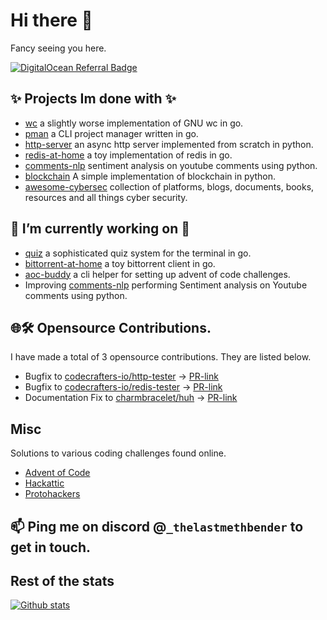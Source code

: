 # Hi there 👋
Fancy seeing you here.

[![DigitalOcean Referral Badge](https://web-platforms.sfo2.cdn.digitaloceanspaces.com/WWW/Badge%201.svg)](https://www.digitalocean.com/?refcode=124172eb5f4a&utm_campaign=Referral_Invite&utm_medium=Referral_Program&utm_source=badge)
## ✨ Projects Im done with ✨
 - [wc](https://github.com/theredditbandit/wc) a slightly worse implementation of GNU wc in go.
 - [pman](https://github.com/theredditbandit/pman) a CLI project manager written in go.
 - [http-server](https://github.com/theredditbandit/http-server) an async http server implemented from scratch in python.
 - [redis-at-home](https://github.com/theredditbandit/redis-at-home) a toy implementation of redis in go.
 - [comments-nlp](https://github.com/theredditbandit/comments-nlp) sentiment analysis on youtube comments using python.
 - [blockchain](https://github.com/theredditbandit/blockchain) A simple implementation of blockchain in python.
 - [awesome-cybersec](https://github.com/theredditbandit/awesome-cybersec) collection of platforms, blogs, documents, books, resources and all things cyber security.


## 🔭 I’m currently working on 🔭
 - [quiz](https://github.com/theredditbandit/quiz) a sophisticated quiz system for the terminal in go.
 - [bittorrent-at-home](https://github.com/theredditbandit/bittorrent-at-home) a toy bittorrent client in go.
 - [aoc-buddy](https://github.com/theredditbandit/aoc-buddy) a cli helper for setting up advent of code challenges.
 - Improving [comments-nlp](https://github.com/theredditbandit/comments-nlp) performing Sentiment analysis on Youtube comments using python.

## 🌐🛠️ Opensource Contributions.
I have made a total of 3 opensource contributions. They are listed below.
- Bugfix to [codecrafters-io/http-tester](https://github.com/codecrafters-io/http-server-tester) -> [PR-link](https://github.com/codecrafters-io/http-server-tester/pull/24)
- Bugfix to [codecrafters-io/redis-tester](https://github.com/codecrafters-io/redis-tester/) -> [PR-link](https://github.com/codecrafters-io/redis-tester/pull/55)
- Documentation Fix to [charmbracelet/huh](https://github.com/charmbracelet/huh) -> [PR-link](https://github.com/charmbracelet/huh/pull/102)

## Misc
Solutions to various coding challenges found online.
- [Advent of Code](https://github.com/theredditbandit/advent-of-code)
- [Hackattic](https://github.com/theredditbandit/hackattic)
- [Protohackers](https://github.com/theredditbandit/protohackers)

## 📫 Ping me on discord @`_thelastmethbender` to get in touch.

## Rest of the stats

[![Github stats](https://github-readme-stats.vercel.app/api?username=theredditbandit&show_icons=true&theme=dark#gh-dark-mode-only)](https://github.com/theredditbandit/github-readme-stats#gh-dark-mode-only)     
<!--
**theredditbandit/theredditbandit** is a ✨ _special_ ✨ repository because its `README.md` (this file) appears on your GitHub profile.

Here are some ideas to get you started:

- 👯 I’m looking to collaborate on ...
- 🤔 I’m looking for help with ...
- 💬 Ask me about ...
- 📫 How to reach me: ...
- 😄 Pronouns: ...
- ⚡ Fun fact: ...
-->
